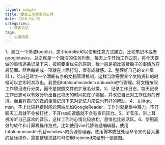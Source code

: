 ```yaml
---
layout: single
title: 提高工作效率的心得
date: 2010-04-29
categories:
  - 博客日记
tags:
  - 心情随笔
---
```


1、建立一个简洁todolist，这个todolist可以使用任意方式建立，比如笔记本或者googletasks，总之就是一个简洁的任务列表，每天上午开始工作之前，将今天要做的事情逐条记录下来，按照要事优先的原则，我一般是把比较费脑子的事情放在最前面。然后每完成一项就在上面打勾，很有成就感。2、整理好自己的文档资料&#58;)，给自己建立一个清晰有序的文档管理机制，这样当你需要某个文档资料的时候可以立即将其取出。我使用totalcommander+dokuwiki进行管理。将文档按照工作项目进行分类，而不是按照文件的扩展名分类。3、记录工作日志，每天记录工作日志可以有效分析出自己每天的时间花在了哪里，并改进自己对工作任务的安排。而且将自己的做的事情记录下来对记忆力来说也有好的帮助。4、关掉qq、msn，不上比较耗费时间的网站比如GoogleReader，工作时就是集中精力，不开聊天工具就不会被打扰，不开rss阅读器就不会有资讯压力。5、听音乐，带上耳机听听自己喜欢的音乐，这样工作时心情比较放松，思维也比较活跃。6、使用高效的软件和计算机操作方式，比如使用vim代替普通编辑器，使用totalcommander代替windows的资源管理器，使用脚本或批处理命令来代替大量的鼠标操作。需要整理思路时可使用freemind来绘制一张脑图。
